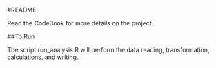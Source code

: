 #README

Read the CodeBook for more details on the project.

##To Run

The script run_analysis.R will perform the data reading, transformation, calculations, and writing.
